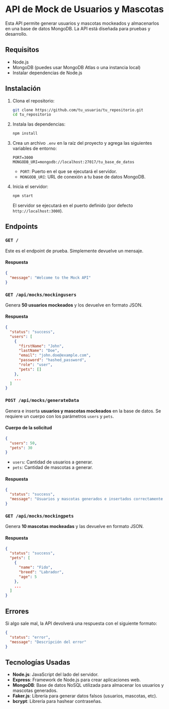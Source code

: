 
# API de Mock de Usuarios y Mascotas

Esta API permite generar usuarios y mascotas mockeados y almacenarlos en una base de datos MongoDB. La API está diseñada para pruebas y desarrollo.

## Requisitos

- Node.js
- MongoDB (puedes usar MongoDB Atlas o una instancia local)
- Instalar dependencias de Node.js

## Instalación

1. Clona el repositorio:

   ```bash
   git clone https://github.com/tu_usuario/tu_repositorio.git
   cd tu_repositorio
   ```

2. Instala las dependencias:

   ```bash
   npm install
   ```

3. Crea un archivo `.env` en la raíz del proyecto y agrega las siguientes variables de entorno:

   ```env
   PORT=3000
   MONGODB_URI=mongodb://localhost:27017/tu_base_de_datos
   ```

   - `PORT`: Puerto en el que se ejecutará el servidor.
   - `MONGODB_URI`: URL de conexión a tu base de datos MongoDB.

4. Inicia el servidor:

   ```bash
   npm start
   ```

   El servidor se ejecutará en el puerto definido (por defecto `http://localhost:3000`).

## Endpoints

### `GET /`

Este es el endpoint de prueba. Simplemente devuelve un mensaje.

#### Respuesta

```json
{
  "message": "Welcome to the Mock API"
}
```

### `GET /api/mocks/mockingusers`

Genera **50 usuarios mockeados** y los devuelve en formato JSON.

#### Respuesta

```json
{
  "status": "success",
  "users": [
    {
      "firstName": "John",
      "lastName": "Doe",
      "email": "john.doe@example.com",
      "password": "hashed_password",
      "role": "user",
      "pets": []
    },
    ...
  ]
}
```

### `POST /api/mocks/generateData`

Genera e inserta **usuarios y mascotas mockeados** en la base de datos. Se requiere un cuerpo con los parámetros `users` y `pets`.

#### Cuerpo de la solicitud

```json
{
  "users": 50,
  "pets": 30
}
```

- `users`: Cantidad de usuarios a generar.
- `pets`: Cantidad de mascotas a generar.

#### Respuesta

```json
{
  "status": "success",
  "message": "Usuarios y mascotas generados e insertados correctamente."
}
```

### `GET /api/mocks/mockingpets`

Genera **10 mascotas mockeadas** y las devuelve en formato JSON.

#### Respuesta

```json
{
  "status": "success",
  "pets": [
    {
      "name": "Fido",
      "breed": "Labrador",
      "age": 5
    },
    ...
  ]
}
```

## Errores

Si algo sale mal, la API devolverá una respuesta con el siguiente formato:

```json
{
  "status": "error",
  "message": "Descripción del error"
}
```

## Tecnologías Usadas

- **Node.js**: JavaScript del lado del servidor.
- **Express**: Framework de Node.js para crear aplicaciones web.
- **MongoDB**: Base de datos NoSQL utilizada para almacenar los usuarios y mascotas generados.
- **Faker.js**: Librería para generar datos falsos (usuarios, mascotas, etc).
- **bcrypt**: Librería para hashear contraseñas.


